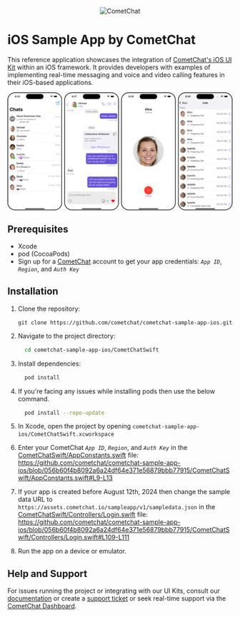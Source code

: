 <p align="center">
  <img alt="CometChat" src="https://assets.cometchat.io/website/images/logos/banner.png">
</p>

# iOS Sample App by CometChat

This reference application showcases the integration of [CometChat's iOS UI Kit](https://www.cometchat.com/docs/v4/ios-uikit/overview) within an iOS framework. It provides developers with examples of implementing real-time messaging and voice and video calling features in their iOS-based applications.

<div style="
    display: flex;
    align-items: center;
    justify-content: center;">
   <img src="./Screenshots/overview_cometchat_screens.png" />
</div>

## Prerequisites

- Xcode 
- pod (CocoaPods)
- Sign up for a [CometChat](https://app.cometchat.com/) account to get your app credentials: _`App ID`_, _`Region`_, and _`Auth Key`_


## Installation
1. Clone the repository:
    ```
    git clone https://github.com/cometchat/cometchat-sample-app-ios.git
    ```

2. Navigate to the project directory:
    ```sh
      cd cometchat-sample-app-ios/CometChatSwift
    ```

3. Install dependencies:
    ```sh
      pod install
    ```

4. If you're facing any issues while installing pods then use the below command.
    ```sh
      pod install --repo-update
    ```

5. In Xcode, open the project by opening `cometchat-sample-app-ios/CometChatSwift.xcworkspace`

6. Enter your CometChat _`App ID`_, _`Region`_, and _`Auth Key`_ in the [CometChatSwift/AppConstants.swift](CometChatSwift/AppConstants.swift) file:
   https://github.com/cometchat/cometchat-sample-app-ios/blob/056b60f4b8092a6a24df64e371e56879bbb77915/CometChatSwift/AppConstants.swift#L9-L13

7.  If your app is created before August 12th, 2024 then change the sample data URL to `https://assets.cometchat.io/sampleapp/v1/sampledata.json` in the [CometChatSwift/Controllers/Login.swift](https://github.com/cometchat/cometchat-sample-app-ios/blob/v4/CometChatSwift/Controllers/Login.swift) file: https://github.com/cometchat/cometchat-sample-app-ios/blob/056b60f4b8092a6a24df64e371e56879bbb77915/CometChatSwift/Controllers/Login.swift#L109-L111

8. Run the app on a device or emulator.


## Help and Support
For issues running the project or integrating with our UI Kits, consult our [documentation](https://www.cometchat.com/docs/ios-uikit/integration) or create a [support ticket](https://help.cometchat.com/hc/en-us) or seek real-time support via the [CometChat Dashboard](http://app.cometchat.com/).
